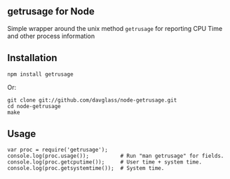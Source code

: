 ## getrusage for Node

Simple wrapper around the unix method `getrusage` for reporting CPU Time and other process information


## Installation

    npm install getrusage

Or:

    git clone git://github.com/davglass/node-getrusage.git
    cd node-getrusage
    make

## Usage

    var proc = require('getrusage');
    console.log(proc.usage());          # Run "man getrusage" for fields.
    console.log(proc.getcputime());     # User time + system time.
    console.log(proc.getsystemtime());  # System time.
